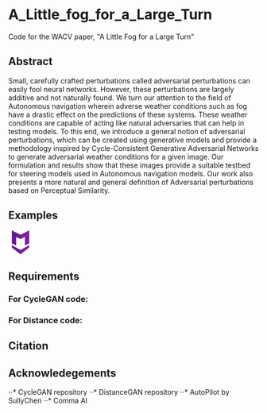 # A_Little_fog_for_a_Large_Turn
Code for the WACV paper, "A Little Fog for a Large Turn"

## Abstract
Small, carefully crafted perturbations called adversarial perturbations can easily fool neural networks.
However, these perturbations are largely additive and not naturally found. We turn our attention to the field of Autonomous navigation wherein adverse weather conditions such as fog have a drastic effect on the predictions of these systems. These weather conditions are capable of acting like natural adversaries that can help in testing models.
To this end, we introduce a general notion of adversarial perturbations, which can be created using generative models and provide a methodology inspired by Cycle-Consistent Generative Adversarial Networks to generate adversarial weather conditions for a given image.
Our formulation and results show that these images provide a suitable testbed for steering models used in Autonomous navigation models. Our work also presents a more natural and general definition of Adversarial perturbations based on Perceptual Similarity.

## Examples
![alt text](https://github.com/adam-p/markdown-here/raw/master/src/common/images/icon48.png "Samples")



## Requirements 

### For CycleGAN code: 


### For Distance code: 




## Citation




## Acknowledegements
⋅⋅* CycleGAN repository
⋅⋅* DistanceGAN repository
⋅⋅* AutoPilot by SullyChen
⋅⋅* Comma AI 

